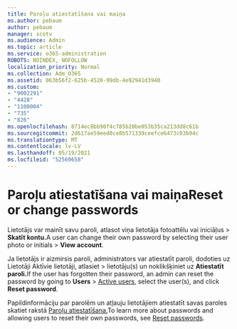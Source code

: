 ```yaml
---
title: Paroļu atiestatīšana vai maiņa
ms.author: pebaum
author: pebaum
manager: scotv
ms.audience: Admin
ms.topic: article
ms.service: o365-administration
ROBOTS: NOINDEX, NOFOLLOW
localization_priority: Normal
ms.collection: Adm_O365
ms.assetid: 063b56f2-625b-4520-99db-4e92941d3940
ms.custom:
- "9002291"
- "4428"
- "1100004"
- "735"
- "826"
ms.openlocfilehash: 8714ec8bb90f4c785b20be053b35ca213dd8c61b
ms.sourcegitcommit: 2d617ae59eed0ce8b571339ceefce6473c03b94c
ms.translationtype: MT
ms.contentlocale: lv-LV
ms.lasthandoff: 05/19/2021
ms.locfileid: "52569658"
---
```

# <a name="reset-or-change-passwords"></a><span data-ttu-id="c62c9-102">Paroļu atiestatīšana vai maiņa</span><span class="sxs-lookup"><span data-stu-id="c62c9-102">Reset or change passwords</span></span>

<span data-ttu-id="c62c9-103">Lietotājs var mainīt savu paroli, atlasot viņa lietotāja fotoattēlu vai iniciāļus > **Skatīt kontu.**</span><span class="sxs-lookup"><span data-stu-id="c62c9-103">A user can change their own password by selecting their user photo or initials > **View account**.</span></span>
  
<span data-ttu-id="c62c9-104">Ja lietotājs ir aizmirsis paroli, administrators var atiestatīt paroli, dodoties uz Lietotāji Aktīvie lietotāji, atlasiet  >  [](https://portal.office.com/adminportal/home#/users)lietotāju(s) un noklikšķiniet uz **Atiestatīt paroli.**</span><span class="sxs-lookup"><span data-stu-id="c62c9-104">If the user has forgotten their password, an admin can reset the password by going to **Users** > [Active users](https://portal.office.com/adminportal/home#/users), select the user(s), and click **Reset password**.</span></span>
  
<span data-ttu-id="c62c9-105">Papildinformāciju par parolēm un atļauju lietotājiem atiestatīt savas paroles skatiet rakstā [Paroļu atiestatīšana.](/microsoft-365/admin/add-users/reset-passwords)</span><span class="sxs-lookup"><span data-stu-id="c62c9-105">To learn more about passwords and allowing users to reset their own passwords, see [Reset passwords](/microsoft-365/admin/add-users/reset-passwords).</span></span>

